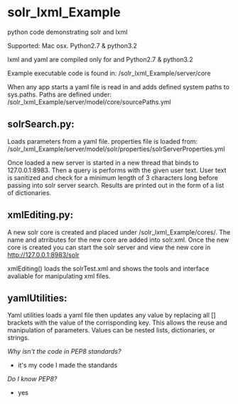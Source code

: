 solr_lxml_Example
=================

python code demonstrating solr and lxml

Supported: Mac osx. Python2.7 & python3.2

lxml and yaml are compiled only for and Python2.7 & python3.2

Example executable code is found in:
/solr_lxml_Example/server/core

When any app starts a yaml file is read in and adds defined system paths to sys.paths. Paths are defined under:
/solr_lxml_Example/server/model/core/sourcePaths.yml

solrSearch.py:
--------------
Loads parameters from a yaml file. properties file is loaded from: /solr_lxml_Example/server/model/solr/properties/solrServerProperties.yml

Once loaded a new server is started in a new thread that binds to 127.0.0.1:8983. 
Then a query is performs with the given user text. 
User text is sanitized and check for a minimum length of 3 characters long before passing into solr server search. 
Results are printed out in the form of a list of dictionaries. 

xmlEditing.py:
--------------
A new solr core is created and placed under /solr_lxml_Example/cores/. The name and atrributes for the new core are added into solr.xml. Once the new core is created you can start the solr server and view the new core in http://127.0.0.1:8983/solr

xmlEditing() loads the solrTest.xml and shows the tools and interface avaliable for manipulating xml files. 

yamlUtilities:
--------------
Yaml utilities loads a yaml file then updates any value by replacing all [] brackets with the value of the corrisponding key. This allows the reuse and manipulation of parameters. Values can be nested lists, dictionaries, or strings.

*Why isn't the code in PEP8 standards?*
- it's my code I made the standards

*Do I know PEP8?*
- yes
